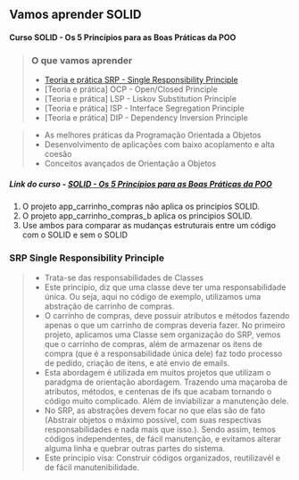 ## Vamos aprender SOLID

#### Curso SOLID - Os 5 Princípios para as Boas Práticas da POO

> ### O que vamos aprender
> - [Teoria e prática SRP - Single Responsibility Principle](#srp)
> - [Teoria e prática] OCP - Open/Closed Principle
> - [Teoria e prática] LSP - Liskov Substitution Principle
> - [Teoria e prática] ISP - Interface Segregation Principle
> - [Teoria e prática] DIP - Dependency Inversion Principle

> - As melhores práticas da Programação Orientada a Objetos
> - Desenvolvimento de aplicações com baixo acoplamento e alta coesão
> - Conceitos avançados de Orientação a Objetos

##### Link do curso - [SOLID - Os 5 Princípios para as Boas Práticas da POO](https://www.udemy.com/course/solid-os-5-principios-para-as-boas-praticas-da-poo/)


1. O projeto app_carrinho_compras não aplica os principios SOLID.
2. O projeto app_carrinho_compras_b aplica os principios SOLID.
3. Use ambos para comparar as mudanças estruturais entre um código com o SOLID e sem o SOLID

### SRP Single Responsibility Principle <a name="srp"></a>
> - Trata-se das responsabilidades de Classes
> - Este principio, diz que uma classe deve ter uma responsabilidade única. Ou seja, aqui no código de exemplo, utilizamos uma abstração de carrinho de compras. 
> - O carrinho de compras, deve possuir atributos e métodos fazendo apenas o que um carrinho de compras deveria fazer. No primeiro projeto, aplicamos uma Classe sem organização do SRP, vemos que o carrinho de compras, além de armazenar os itens de compra (que é a responsabilidade única dele) faz todo processo de pedido, criação de itens, e até envio de emails.
> - Esta abordagem é utilizada em muitos projetos que utilizam o paradgma de orientação abordagem. Trazendo uma maçaroba de atributos, métodos, e centenas de ifs que acabam tornando o código muito complicado. Além de inviabilizar a manutenção dele. 
> - No SRP, as abstrações devem focar no que elas são de fato (Abstrair objetos o máximo possível, com suas respectivas responsabilidades e nada mais que isso.). Sendo assim, temos códigos independentes, de fácil manutenção, e evitamos alterar alguma linha e quebrar outras partes do sistema. 
> -  Este principio visa: Construir códigos organizados, reutilizavél e de fácil manutenibilidade. 